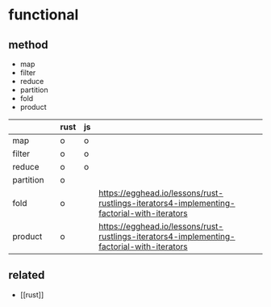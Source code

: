 # functional

## method
- map
- filter
- reduce
- partition
- fold
- product

|           |   | rust | js |                                                                                            |
|-----------|---|------|----|--------------------------------------------------------------------------------------------|
| map       |   | o    | o  |                                                                                            |
| filter    |   | o    | o  |                                                                                            |
| reduce    |   | o    | o  |                                                                                            |
| partition |   | o    |    |                                                                                            |
| fold      |   | o    |    | https://egghead.io/lessons/rust-rustlings-iterators4-implementing-factorial-with-iterators |                                                                                           |
| product   |   | o    |    | https://egghead.io/lessons/rust-rustlings-iterators4-implementing-factorial-with-iterators |

## related
- [[rust]]
